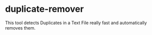 # duplicate-remover
This tool detects Duplicates in a Text File really fast and automatically removes them.
